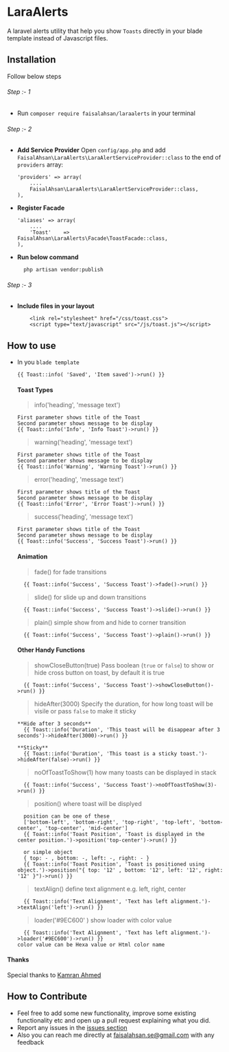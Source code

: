 # LaraAlerts
A laravel alerts utility that help you show `Toasts` directly in your blade template instead of Javascript files.

## Installation
Follow below steps
###### Step :- 1
- Run `composer require faisalahsan/laraalerts` in your terminal

###### Step :- 2
- **Add Service Provider** 
   Open `config/app.php` and add `FaisalAhsan\LaraAlerts\LaraAlertServiceProvider::class` to the end of `providers` array:

    ```
    'providers' => array(
        ....
        FaisalAhsan\LaraAlerts\LaraAlertServiceProvider::class,
    ),
    ```
- **Register Facade** 
  
    ```
    'aliases' => array(
        ....
        'Toast'    =>  FaisalAhsan\LaraAlerts\Facade\ToastFacade::class,
    ),
    ```
- **Run below command** 
  
    ```
      php artisan vendor:publish
    ```

###### Step :- 3

- **Include files in your layout**

    ```
        <link rel="stylesheet" href="/css/toast.css">
        <script type="text/javascript" src="/js/toast.js"></script>
    ```
## How to use

- In you `blade template`
   
   ```
   {{ Toast::info( 'Saved', 'Item saved')->run() }}
   
   ```
  
  #### Toast Types
  
  > info('heading', 'message text')
  
  ```
  First parameter shows title of the Toast
  Second parameter shows message to be display
  {{ Toast::info('Info', 'Info Toast')->run() }}
  ```
  
  > warning('heading', 'message text')
  
  ```
  First parameter shows title of the Toast
  Second parameter shows message to be display
  {{ Toast::info('Warning', 'Warning Toast')->run() }}
  ```
  
  > error('heading', 'message text')
  
  ```
  First parameter shows title of the Toast
  Second parameter shows message to be display
  {{ Toast::info('Error', 'Error Toast')->run() }}
  ```
  
  > success('heading', 'message text')
  
  ```
  First parameter shows title of the Toast
  Second parameter shows message to be display
  {{ Toast::info('Success', 'Success Toast')->run() }}
  ```
  
  #### Animation
  
  > fade() for fade transitions
  
  ```
    {{ Toast::info('Success', 'Success Toast')->fade()->run() }}
  ```  
  
  > slide() for slide up and down transitions
  
  ```
    {{ Toast::info('Success', 'Success Toast')->slide()->run() }}
  ```
  
  >  plain() simple show from and hide to corner transition 
  
  ```
    {{ Toast::info('Success', 'Success Toast')->plain()->run() }}
  ```
    
  #### Other Handy Functions
  
  > showCloseButton(true) Pass boolean (`true` or `false`) to show or hide cross button on toast, by default it is true
  
  ```
    {{ Toast::info('Success', 'Success Toast')->showCloseButton()->run() }}
  ```
  > hideAfter(3000) Specify the duration, for how long toast will be visile or pass `false` to make it sticky
  
      **Hide after 3 seconds**
        {{ Toast::info('Duration', 'This toast will be disappear after 3 seconds')->hideAfter(3000)->run() }}
      
      **Sticky**
        {{ Toast::info('Duration', 'This toast is a sticky toast.')->hideAfter(false)->run() }}
        
  > noOfToastToShow(1) how many toasts can be displayed in stack
  
  ```
    {{ Toast::info('Success', 'Success Toast')->noOfToastToShow(3)->run() }}
  ```
  
  > position() where toast will be displyed
  
  ```
    position can be one of these 
    ['bottom-left', 'bottom-right', 'top-right', 'top-left', 'bottom-center', 'top-center', 'mid-center']
    {{ Toast::info('Toast Position', 'Toast is displayed in the center position.')->position('top-center')->run() }}
    
    or simple object
    { top: - , bottom: -, left: -, right: - }
    {{ Toast::info('Toast Position', 'Toast is positioned using object.')->position("{ top: '12' , bottom: '12', left: '12', right: '12' }")->run() }}
   ```
   
  > textAlign() define text alignment e.g. left, right, center 
  
  ```
    {{ Toast::info('Text Alignment', 'Text has left alignment.')->textAlign('left')->run() }}
  ```
  
  > loader('#9EC600' ) show loader with color value
  
  ```
    {{ Toast::info('Text Alignment', 'Text has left alignment.')->loader('#9EC600')->run() }}
  color value can be Hexa value or Html color name
  ```
  
#### Thanks
Special thanks to [Kamran Ahmed](https://github.com/kamranahmedse/)

## How to Contribute
- Feel free to add some new functionality, improve some existing functionality etc and open up a pull request explaining what you did.
- Report any issues in the [issues section](https://github.com/faisalahsan/lara-alerts/issues)
- Also you can reach me directly at faisalahsan.se@gmail.com with any feedback
